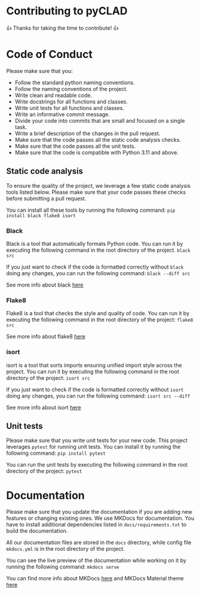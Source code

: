# Contributing to pyCLAD

:+1: Thanks for taking the time to contribute! :+1:

# Code of Conduct

Please make sure that you:
- Follow the standard python naming conventions.
- Follow the naming conventions of the project.
- Write clean and readable code.
- Write docstrings for all functions and classes.
- Write unit tests for all functions and classes.
- Write an informative commit message.
- Divide your code into commits that are small and focused on a single task.
- Write a brief description of the changes in the pull request.
- Make sure that the code passes all the static code analysis checks.
- Make sure that the code passes all the unit tests.
- Make sure that the code is compatible with Python 3.11 and above.

## Static code analysis
To ensure the quality of the project, we leverage a few static code analysis tools listed below. 
Please make sure that your code passes these checks before submitting a pull request.

You can install all these tools by running the following command:
```pip install black flake8 isort```

### Black
Black is a tool that automatically formats Python code. You can run it by executing the following command in the root directory of the project.
```black src```

If you just want to check if the code is formatted correctly without `black` doing any changes, you can run the following command:
```black --diff src```

See more info about black [here](https://black.readthedocs.io/en/stable/)

### Flake8
Flake8 is a tool that checks the style and quality of code. 
You can run it by executing the following command in the root directory of the project:
```flake8 src```

See more info about flake8 [here](https://flake8.pycqa.org/en/latest/)

### isort
isort is a tool that sorts imports ensuring unified import style across the project.
You can run it by executing the following command in the root directory of the project:
```isort src```

If you just want to check if the code is formatted correctly without `isort` doing any changes, you can run the following command:
```isort src --diff```

See more info about isort [here](https://pycqa.github.io/isort/)


## Unit tests
Please make sure that you write unit tests for your new code.
This project leverages `pytest` for running unit tests. You can install it by running the following command:
```pip install pytest```

You can run the unit tests by executing the following command in the root directory of the project:
```pytest```


# Documentation
Please make sure that you update the documentation if you are adding new features or changing existing ones.
We use MKDocs for documentation. 
You have to install additional dependencies listed in `docs/requirements.txt` to build the documentation.

All our documentation files are stored in the `docs` directory, while config file `mkdocs.yml` is in the root directory of the project.

You can see the live preview of the documentation while working on it by running the following command:
```mkdocs serve```

You can find more info about MKDocs [here](https://www.mkdocs.org/) and MKDocs Material theme [here](https://squidfunk.github.io/mkdocs-material/)
